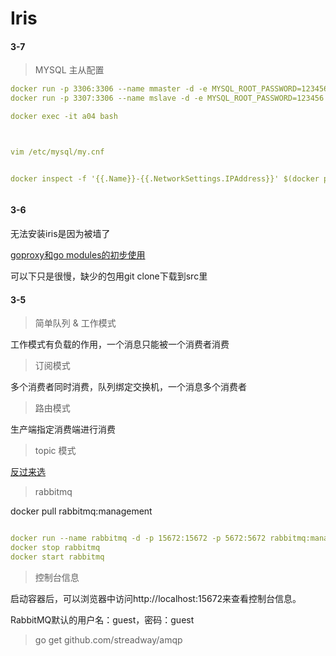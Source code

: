 

# Iris 
 

#### 3-7

> MYSQL 主从配置

```yaml
docker run -p 3306:3306 --name mmaster -d -e MYSQL_ROOT_PASSWORD=123456 -v /Volumes/C/JAVA/mysqldb:/var/lib/mysql 64e
docker run -p 3307:3306 --name mslave -d -e MYSQL_ROOT_PASSWORD=123456 -v /Volumes/C/JAVA/mysqldb2:/var/lib/mysql b3b

docker exec -it a04 bash



vim /etc/mysql/my.cnf 


docker inspect -f '{{.Name}}-{{.NetworkSettings.IPAddress}}' $(docker ps -q)



```

 
#### 3-6

无法安装iris是因为被墙了

[goproxy和go modules的初步使用](https://blog.csdn.net/qq_42403866/article/details/93654421)
 
 可以下只是很慢，缺少的包用git clone下载到src里
 
 
#### 3-5

> 简单队列 & 工作模式

工作模式有负载的作用，一个消息只能被一个消费者消费

> 订阅模式

多个消费者同时消费，队列绑定交换机，一个消息多个消费者

> 路由模式

生产端指定消费端进行消费

> topic 模式

[反过来选](https://www.cnblogs.com/LUA123/p/8477387.html)
 
> rabbitmq 

docker pull rabbitmq:management

```yaml

docker run --name rabbitmq -d -p 15672:15672 -p 5672:5672 rabbitmq:management
docker stop rabbitmq
docker start rabbitmq
```

>控制台信息 

启动容器后，可以浏览器中访问http://localhost:15672来查看控制台信息。
 
RabbitMQ默认的用户名：guest，密码：guest

>  go get github.com/streadway/amqp



